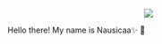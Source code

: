 <p align="center">
  <img src="https://user-images.githubusercontent.com/59041790/102146082-af176900-3e68-11eb-8b74-ef8e98a7f647.png">
</p>

Hello there! My name is Nausicaa:sparkles: :wave: <!-- , and I recently graduated as _Junior Full-stack Developer_. :nerd_face: -->

  <!-- I had no previous experience, but coding has always been a huge interest and a lifelong dream, and I finally took the courage to pursue it. It's never too late to follow your dreams! -->

 <!--  I'm putting everything I learned so far to good use, and I'm very excited to have finally entered the development field as a _professional_ :sparkles::sunglasses: and I'm constantly growing, learning :seedling: and evolving, and I couldn't be happier. :heart: -->

 <!--  Feel free to reach out! :wave: In the meantime, here's a preview of my **[portfolio](https://nlusano.netlify.app/):sparkles:** (WIP :warning:)! -->
